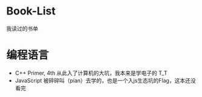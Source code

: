 # Book-List
我读过的书单

<h1>编程语言</h1>
<ul>
<li>C++ Primer, 4th    从此入了计算机的大坑，我本来是学电子的 T_T</li>
<li>JavaScript  被碎碎叫（pian）去学的，也是一个入js生态坑的Flag，这本还没看完</li>

</ul>
